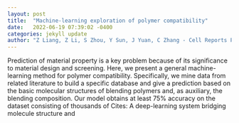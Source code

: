 ```yaml
---
layout: post
title:  "Machine-learning exploration of polymer compatibility"
date:   2022-06-19 07:39:02 -0400
categories: jekyll update
author: "Z Liang, Z Li, S Zhou, Y Sun, J Yuan, C Zhang - Cell Reports Physical Science, 2022"
---
```

Prediction of material property is a key problem because of its significance to material design and screening. Here, we present a general machine-learning method for polymer compatibility. Specifically, we mine data from related literature to build a specific database and give a prediction based on the basic molecular structures of blending polymers and, as auxiliary, the blending composition. Our model obtains at least 75% accuracy on the dataset consisting of thousands of  Cites: A deep-learning system bridging molecule structure and